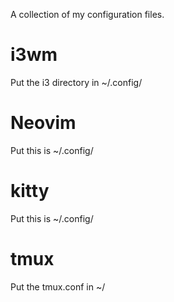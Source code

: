 A collection of my configuration files.

# i3wm
Put the i3 directory in ~/.config/

# Neovim
Put this is ~/.config/

# kitty
Put this is ~/.config/

# tmux
Put the tmux.conf in ~/
